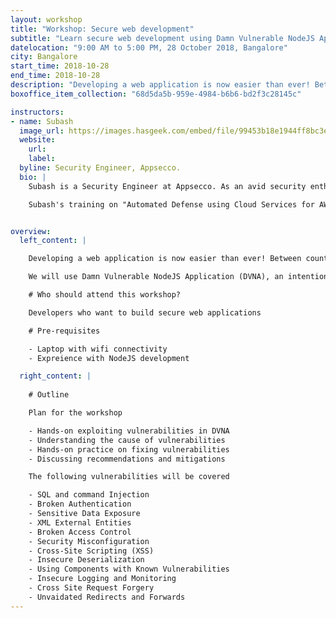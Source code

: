 ```yaml
---
layout: workshop
title: "Workshop: Secure web development"
subtitle: "Learn secure web development using Damn Vulnerable NodeJS Application"
datelocation: "9:00 AM to 5:00 PM, 28 October 2018, Bangalore"
city: Bangalore
start_time: 2018-10-28
end_time: 2018-10-28
description: "Developing a web application is now easier than ever! Between counteless tutorials and results for \"How to do X in Node.js\", security is lost. In this workshop we will cover the OWASP Top 10 vulnerabilities, fixes and how to avoid them."
boxoffice_item_collection: "68d5da5b-959e-4984-b6b6-bd2f3c28145c"

instructors:
- name: Subash
  image_url: https://images.hasgeek.com/embed/file/99453b18e1944ff8bc3ebe31c7bc90b5
  website:
    url: 
    label: 
  byline: Security Engineer, Appsecco.
  bio: |
    Subash is a Security Engineer at Appsecco. As an avid security enthusiast and a passionate developer, he enjoys developing meaningful solutions to real world security problems. He is currently working on solving security problems at cloud scale and exploring solutions to improve intelligent automation using AI. During his free time, he loves to explore and research on new and upcoming technologies. Introduced to the world of security by null Open Security Community, he is on track to actively contributing back by presenting at various meetups and conferences and has given talks at null Bangalore and the Serverless Summit. He has also contributed to open source security tools such as OWASP Threat Dragon and DVNA.

    Subash's training on "Automated Defense using Cloud Services for AWS, Azure and GCP" has been presented at Blackhat USA 2018 and Appsec EU 2018. Subash is the author of Damn Vulnerable NodeJS Application(DVNA). He has presented various talks and trainings on learning web security using DVNA


overview:
  left_content: |

    Developing a web application is now easier than ever! Between counteless tutorials and results for "How to do X in Node.js", security is lost. In this workshop we will cover the OWASP Top 10 vulnerabilities, fixes and how to avoid them.

    We will use Damn Vulnerable NodeJS Application (DVNA), an intentionally vulnerable application built to learn security.

    # Who should attend this workshop?

    Developers who want to build secure web applications

    # Pre-requisites

    - Laptop with wifi connectivity
    - Expreience with NodeJS development

  right_content: |
    
    # Outline

    Plan for the workshop

    - Hands-on exploiting vulnerabilities in DVNA
    - Understanding the cause of vulnerabilities
    - Hands-on practice on fixing vulnerabilities
    - Discussing recommendations and mitigations

    The following vulnerabilities will be covered

    - SQL and command Injection
    - Broken Authentication
    - Sensitive Data Exposure
    - XML External Entities
    - Broken Access Control
    - Security Misconfiguration
    - Cross-Site Scripting (XSS)
    - Insecure Deserialization
    - Using Components with Known Vulnerabilities
    - Insecure Logging and Monitoring
    - Cross Site Request Forgery
    - Unvaidated Redirects and Forwards
---
```

